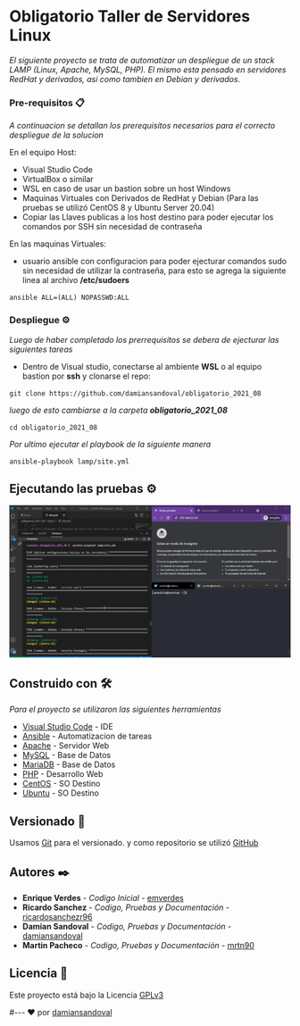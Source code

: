 # Obligatorio Taller de Servidores Linux

_El siguiente proyecto se trata de automatizar un despliegue de un stack LAMP (Linux, Apache, MySQL, PHP).
El mismo esta pensado en servidores RedHat y derivados, asi como tambien en Debian y derivados._


### Pre-requisitos 📋

_A continuacion se detallan los prerequisitos necesarios para el correcto despliegue de la solucion_

En el equipo Host:
* Visual Studio Code
* VirtualBox o similar
* WSL en caso de usar un bastion sobre un host Windows
* Maquinas Virtuales con Derivados de RedHat y Debian (Para las pruebas se utilizó CentOS 8 y Ubuntu Server 20.04)
* Copiar las Llaves publicas a los host destino para poder ejecutar los comandos por SSH sin necesidad de contraseña

En las maquinas Virtuales:
* usuario ansible con configuracion para poder ejecturar comandos sudo sin necesidad de utilizar la contraseña, para esto se agrega la siguiente linea al archivo **/etc/sudoers**

```
ansible ALL=(ALL) NOPASSWD:ALL
```


### Despliegue ⚙️

_Luego de haber completado los prerrequisitos se debera de ejecturar las siguientes tareas_

* Dentro de Visual studio, conectarse al ambiente **WSL** o al equipo bastion por **ssh** y clonarse el repo:

```
git clone https://github.com/damiansandoval/obligatorio_2021_08
```

_luego de esto cambiarse a la carpeta **obligatorio_2021_08**_

```
cd obligatorio_2021_08
```

_Por ultimo ejecutar el playbook de la siguiente manera_

```
ansible-playbook lamp/site.yml
```

## Ejecutando las pruebas ⚙️

![Prueba](https://github.com/damiansandoval/obligatorio_2021_08/blob/main/images/playbook-exec.gif)


## Construido con 🛠️

_Para el proyecto se utilizaron las siguientes herramientas_

* [Visual Studio Code](http://www.dropwizard.io/1.0.2/docs/) - IDE
* [Ansible](https://www.ansible.com/) - Automatizacion de tareas
* [Apache](https://httpd.apache.org/) - Servidor Web
* [MySQL](https://www.mysql.com/) - Base de Datos
* [MariaDB](https://mariadb.org/) - Base de Datos
* [PHP](https://www.php.net/) - Desarrollo Web
* [CentOS](https://www.centos.org/) - SO Destino
* [Ubuntu](https://ubuntu.com) - SO Destino


## Versionado 📌

Usamos [Git](http://https://git-scm.com/) para el versionado. y como repositorio se utilizó [GitHub](https://github.com/)

## Autores ✒️

* **Enrique Verdes** - *Codigo Inicial* - [emverdes](https://github.com/emverdes)
* **Ricardo Sanchez** - *Codigo, Pruebas y Documentación* - [ricardosanchezr96](https://github.com/ricardosanchezr96)
* **Damian Sandoval** - *Codigo, Pruebas y Documentación* - [damiansandoval](https://github.com/damiansandoval)
* **Martin Pacheco** - *Codigo, Pruebas y Documentación* - [mrtn90](https://github.com/mrtn90)

## Licencia 📄

Este proyecto está bajo la Licencia [GPLv3](https://www.gnu.org/licenses/gpl-3.0.html)


#--- ❤️ por [damiansandoval](https://github.com/damiansandoval)

